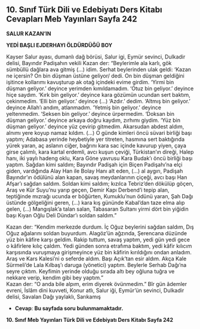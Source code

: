 ## 10. Sınıf Türk Dili ve Edebiyatı Ders Kitabı Cevapları Meb Yayınları Sayfa 242

**SALUR KAZAN’IN**

**YEDİ BAŞLI EJDERHAYI ÖLDÜRDÜĞÜ BOY**

Kayser Salur ayası, dumanlı dağ börüsi, Salur igi, Eymür sevinci, Dulkadir delisi, Bayındır Padişahın vekili Kazan der: “Beylerimle ala karlı, gök sümbüllü dağlara ava gitmiş (…) idim. Serhat beylerinden ulak geldi: ‘Kazan ne içersin? On bin düşman üstüne geliyor/ dedi. On bin düşman geldiğini işitince kollarımı kavuşturup ak otağ içindeki evime girdim. ‘Yirmi bin düşman geliyor.’ deyince yerimden kımıldamadım. ‘Otuz bin geliyor.’ deyince hiçe saydım. ‘Kırk bin geliyor.’ deyince kara gözümün ucundan sert baktım, çekinmedim. ‘Elli bin geliyor.’ deyince (…) ‘Azdır.’ dedim. ‘Altmış bin geliyor.’ deyince Allah’ı andım, atlanmadım. ‘Yetmiş bin geliyor.’ deyince yeltenmedim. ‘Seksen bin geliyor.’ deyince ürpermedim. ‘Doksan bin düşman geliyor.’ deyince arkaya doğru kaydım, zırhımı giydim. ‘Yüz bin düşman geliyor.’ deyince yüz çevirip gitmedim. Akarsudan abdest aldım, alnımı yere koyup namaz kıldım. (…) O günde kimleri öncü süvari birliği başı yaptım; Adabasa yerinde heybetiyle yer titreten, hasmına sert baktığında yürek yaran, aç aslanın ciğer, bağrını kara sac içinde kavurup yiyen, çaya girse çalımlı, kara kartal erdemli, avcı kuşun çeviği, Türkistan’ın direği, Halep hanı, iki yaylı hadeng oklu, Kara Göne yavrusu Kara Budak’ı öncü birliği başı yaptım. Sağdan kimi saldım; Bayındır Padişah için Biçen Padişahı’na elçi giden, vardığında Alay Han ile Bolay Hanı alt eden, (…) al aygırı, Padişah Bayındır’ın ödülünü alan kapan, savaş meydanlarının çiçeği, avcı başı Han Afşar’ı sağdan saldım. Soldan kimi saldım; kızılca Tebriz’den dökülüp göçen, Araş ve Kür Suyu’nu yarıp geçen, Demir Kapı Derbend’i tepip alan, teptiğinde mızrağı ucunda er böğürten, Kumuklu’nun ödünü yaran, Şah Dağı üstünde gölgeliğini geren, (…) kara kış gününde Kabal’dan taze elma alıp gelen, (…) Mangışlak’a talan salan, Tabasaran Sultanı yirmi dört bin yiğidin başı Kıyan Oğlu Deli Dündar’ı soldan saldım.”

Kazan der: “Kendim merkezde durdum. İç Oğuz beylerini sağdan saldım, Dış Oğuz ağalarını soldan buyurdum. Alagöz’ün ağzında, Şerencana düzünde yüz bin kâfire karşı geldim. Rakip tuttum, savaş yaptım, yedi gün yedi gece o kâfirlere kılıç çaldım. Yedi günden sonra etrafıma baktım, yedi kâfir kılıcım karşısında vuruşmaya girişmeyince yüz bin kâfirin kırıldığını ondan anladım. Araş ve Kars Kalesi’ni o seferde aldım. Başı Açık’tan esir aldım. Akça Kale Sürmeli’de Lala Kılbaş’ı daruga (yönetici) yaptım. Beylerle Serhab Dağı’na seyre çıktım. Keyfimin yerinde olduğu sırada altı bey oğluna tuğra ve nekkare verip, kendim gibi bey yaptım.”  
 Kazan der: “O anda bile alpım, erim diyerek övünmedim.” Bîr gün âdemler evreni, İslâm dini kuvveti, Konur atlı, Salur iği, Eymür’ün sevinci, Dulkadir delisi, Savalan Dağı yaylaklı, Sarıkamış

* **Cevap**: **Bu sayfada soru bulunmamaktadır.**

**10. Sınıf Meb Yayınları Türk Dili ve Edebiyatı Ders Kitabı Sayfa 242**